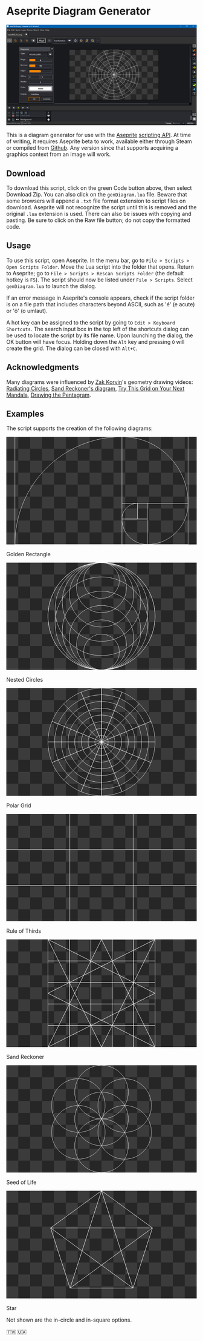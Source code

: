 # Aseprite Diagram Generator

![Screen Cap](screenCap.png)

This is a diagram generator for use with the [Aseprite](https://www.aseprite.org/) [scripting API](https://github.com/aseprite/api). At time of writing, it requires Aseprite beta to work, available either through Steam or compiled from [Github](https://github.com/aseprite/aseprite/tree/beta). Any version since that supports acquiring a graphics context from an image will work.

## Download

To download this script, click on the green Code button above, then select Download Zip. You can also click on the `genDiagram.lua` file. Beware that some browsers will append a `.txt` file format extension to script files on download. Aseprite will not recognize the script until this is removed and the original `.lua` extension is used. There can also be issues with copying and pasting. Be sure to click on the Raw file button; do not copy the formatted code.

## Usage

To use this script, open Aseprite. In the menu bar, go to `File > Scripts > Open Scripts Folder`. Move the Lua script into the folder that opens. Return to Aseprite; go to `File > Scripts > Rescan Scripts Folder` (the default hotkey is `F5`). The script should now be listed under `File > Scripts`. Select `genDiagram.lua` to launch the dialog.

If an error message in Aseprite's console appears, check if the script folder is on a file path that includes characters beyond ASCII, such as 'é' (e acute) or 'ö' (o umlaut).

A hot key can be assigned to the script by going to `Edit > Keyboard Shortcuts`. The search input box in the top left of the shortcuts dialog can be used to locate the script by its file name. Upon launching the dialog, the OK button will have focus. Holding down the `Alt` key and pressing `O` will create the grid. The dialog can be closed with `Alt+C`.

## Acknowledgments

Many diagrams were influenced by [Zak Korvin](https://www.youtube.com/@ZKorvin)'s geometry drawing videos: [Radiating Circles](https://www.youtube.com/watch?v=zULrMqzxZ1I), [Sand Reckoner's diagram](https://www.youtube.com/watch?v=4cG9RahEpvM), [Try This Grid on Your Next Mandala](https://www.youtube.com/watch?v=vF1Y1avXjF8), [Drawing the Pentagram](https://www.youtube.com/watch?v=BYz08m1HfVw).

## Examples

The script supports the creation of the following diagrams:

![Golden Rectangle](goldenRect.png)

Golden Rectangle

![Nested Circles](nestedCircles.png)

Nested Circles

![Polar Grid](polarGrid.png)

Polar Grid

![Rule of Thirds](ruleOfThirds.png)

Rule of Thirds

![Sand Reckoner](sandReckoner.png)

Sand Reckoner

![Seed of Life](seedOfLife.png)

Seed of Life

![Star](star.png)

Star

Not shown are the in-circle and in-square options.

🇹🇼 🇺🇦